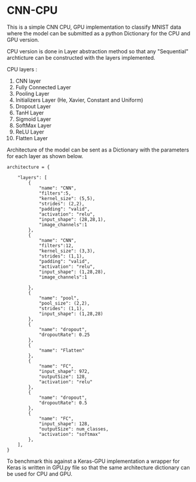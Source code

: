 # CNN-CPU
This is a simple CNN CPU, GPU implementation to classify MNIST data where the model can be submitted as a python Dictionary for the CPU and GPU version.

CPU version is done in Layer abstraction method so that any "Sequential" archticture can be constructed with the layers implemented.

CPU layers :
  1. CNN layer
  2. Fully Connected Layer
  3. Pooling Layer
  4. Initializers Layer (He, Xavier, Constant and Uniform)
  5. Dropout Layer
  6. TanH Layer
  7. Sigmoid Layer
  8. SoftMax Layer
  9. ReLU Layer
  10. Flatten Layer
  
Architecture of the model can be sent as a Dictionary with the parameters for each layer as shown below.


    architecture = {

        "layers": [
            {
                "name": "CNN",
                "filters":5,
                "kernel_size": (5,5),
                "strides": (2,2),
                "padding": "valid",
                "activation": "relu",
                "input_shape": (28,28,1),
                "image_channels":1
            },
            {
                "name": "CNN",
                "filters":12,
                "kernel_size": (3,3),
                "strides": (1,1),
                "padding": "valid",
                "activation": "relu",
                "input_shape": (1,28,28),
                "image_channels":1
                
            },
            {
                "name": "pool",
                "pool_size": (2,2),
                "strides": (1,1),
                "input_shape": (1,28,28)
            },
            {
                "name": "dropout",
                "dropoutRate": 0.25
            },
            {
                "name": "Flatten"
            },
            {
                "name": "FC",
                "input_shape": 972,
                "outputSize": 128,
                "activation": "relu"
            },
            {
                "name": "dropout",
                "dropoutRate": 0.5
            },
            {
                "name": "FC",
                "input_shape": 128,
                "outputSize": num_classes,
                "activation": "softmax"
            },
        ],
    }

To benchmark this against a Keras-GPU implementation a wrapper for Keras is written in GPU.py file so that the same architecture dictionary can be used for CPU and GPU.

